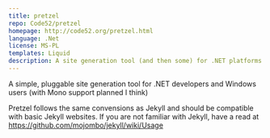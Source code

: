 ```yaml
---
title: pretzel
repo: Code52/pretzel
homepage: http://code52.org/pretzel.html
language: .Net
license: MS-PL
templates: Liquid
description: A site generation tool (and then some) for .NET platforms.
---
```


A simple, pluggable site generation tool for .NET developers and Windows users (with Mono support planned I think)

Pretzel follows the same convensions as Jekyll and should be compatible with basic Jekyll websites. If you are not familiar with Jekyll, have a read at https://github.com/mojombo/jekyll/wiki/Usage
